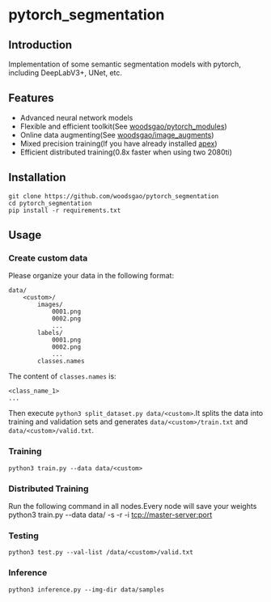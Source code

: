# pytorch_segmentation

## Introduction

Implementation of some semantic segmentation models with pytorch, including DeepLabV3+, UNet, etc.

## Features

 - Advanced neural network models
 - Flexible and efficient toolkit(See [woodsgao/pytorch_modules](https://github.com/woodsgao/pytorch_modules))
 - Online data augmenting(See [woodsgao/image_augments](https://github.com/woodsgao/image_augments))
 - Mixed precision training(If you have already installed [apex](https://github.com/NVIDIA/apex))
 - Efficient distributed training(0.8x faster when using two 2080ti)

## Installation

    git clone https://github.com/woodsgao/pytorch_segmentation
    cd pytorch_segmentation
    pip install -r requirements.txt

## Usage

### Create custom data

Please organize your data in the following format:

    data/
        <custom>/
            images/
                0001.png
                0002.png
                ...
            labels/
                0001.png
                0002.png
                ...
            classes.names

The content of `classes.names` is:

    <class_name_1>
    ...
            
Then execute `python3 split_dataset.py data/<custom>`.It splits the data into training and validation sets and generates `data/<custom>/train.txt` and `data/<custom>/valid.txt`.

### Training

    python3 train.py --data data/<custom>

### Distributed Training

Run the following command in all nodes.Every node will save your weights
    python3 train.py --data data/<custom> -s <world-size> -r <rank> -i <tcp://master-server:port>

### Testing

    python3 test.py --val-list /data/<custom>/valid.txt

### Inference

    python3 inference.py --img-dir data/samples
